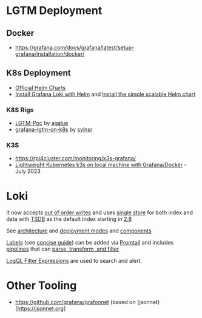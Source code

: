
# LGTM Deployment

## Docker 
- https://grafana.com/docs/grafana/latest/setup-grafana/installation/docker/

## K8s Deployment
- [Official Helm Charts](https://grafana.com/docs/helm-charts/) 
- [Install Grafana Loki with Helm](https://grafana.com/docs/loki/latest/setup/install/helm/)  and [Install the simple scalable Helm chart](https://grafana.com/docs/loki/latest/setup/install/helm/install-scalable/) 

### K8S Rigs

- [LGTM-Poc](https://github.com/agalue/LGTM-PoC) by [agalue](https://github.com/agalue)
- [grafana-lgtm-on-k8s](https://github.com/sylnsr/grafana-lgtm-on-k8s) by [sylnsr](https://github.com/sylnsr)

### K3S
- https://rpi4cluster.com/monitoring/k3s-grafana/
- [Lightweight Kubernetes k3s on local machine with Grafana/Docker](https://kondlawork.medium.com/lightweight-kubernetes-k3s-on-local-machine-with-grafana-docker-5f5f8b514dfa) - July 2023

# Loki
It now accepts [out of order writes](https://grafana.com/docs/loki/latest/configure/#accept-out-of-order-writes) and uses [single store](https://grafana.com/docs/loki/latest/storage/#single-store) for both index and data with [TSDB](https://grafana.com/docs/loki/latest/operations/storage/tsdb/) as the default Index starting in [2.8](https://grafana.com/docs/loki/latest/release-notes/v2-8/)

See [architecture](https://grafana.com/docs/loki/latest/get-started/architecture/) and [deployment modes](https://grafana.com/docs/loki/latest/get-started/deployment-modes/#simple-scalable)  and [components](https://grafana.com/docs/loki/latest/get-started/components/)

[Labels](https://grafana.com/docs/loki/latest/get-started/labels/bp-labels/) (see [concise guide](https://grafana.com/blog/2020/08/27/the-concise-guide-to-labels-in-loki/)) can be added via [Promtail](https://grafana.com/docs/loki/latest/send-data/promtail/) and includes [pipelines](https://grafana.com/docs/loki/latest/send-data/promtail/pipelines/) that can [parse, transform, and filter](https://grafana.com/docs/loki/latest/send-data/promtail/stages/#prometheus-pipeline-stages)

[LogQL Filter Expressions](https://grafana.com/docs/loki/latest/query/#filter-expression) are used to search and alert. 

# Other Tooling
- https://github.com/grafana/grafonnet (based on (jsonnet)[https://jsonnet.org]

